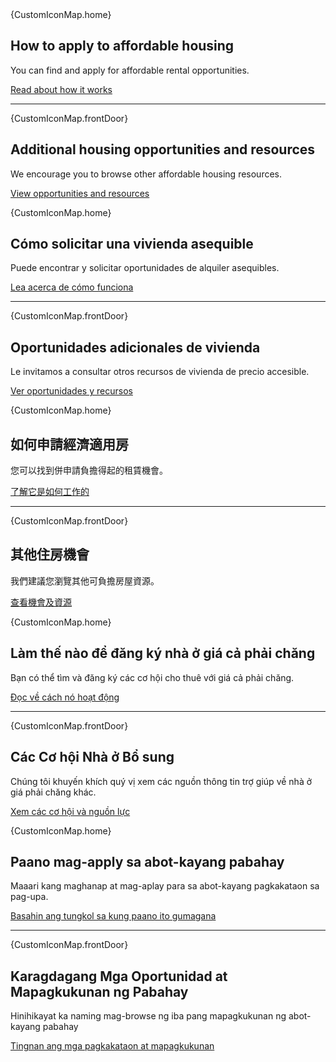 <RenderIf language="en">
<Icon size="2xl" outlined className="mb-2">{CustomIconMap.home}</Icon>

## How to apply to affordable housing

You can find and apply for affordable rental opportunities.

[Read about how it works](/how-it-works)

---

<Icon size="2xl" className="mb-2">{CustomIconMap.frontDoor}</Icon>

## Additional housing opportunities and resources

We encourage you to browse other affordable housing resources.

[View opportunities and resources](/additional-resources)

</RenderIf>

<RenderIf language="es">
<Icon size="2xl" outlined className="mb-2">{CustomIconMap.home}</Icon>

## Cómo solicitar una vivienda asequible

Puede encontrar y solicitar oportunidades de alquiler asequibles.

[Lea acerca de cómo funciona](/es/how-it-works)

---

<Icon size="2xl" className="mb-2">{CustomIconMap.frontDoor}</Icon>

## Oportunidades adicionales de vivienda

Le invitamos a consultar otros recursos de vivienda de precio accesible.

[Ver oportunidades y recursos](/es/additional-resources)

</RenderIf>

<RenderIf language="zh">
<Icon size="2xl" outlined className="mb-2">{CustomIconMap.home}</Icon>

## 如何申請經濟適用房

您可以找到併申請負擔得起的租賃機會。

[了解它是如何工作的](/zh/how-it-works)

---

<Icon size="2xl" className="mb-2">{CustomIconMap.frontDoor}</Icon>

## 其他住房機會

我們建議您瀏覽其他可負擔房屋資源。

[查看機會及資源](/zh/additional-resources)

</RenderIf>

<RenderIf language="vi">

<Icon size="2xl" outlined className="mb-2">{CustomIconMap.home}</Icon>

## Làm thế nào để đăng ký nhà ở giá cả phải chăng

Bạn có thể tìm và đăng ký các cơ hội cho thuê với giá cả phải chăng.

[Đọc về cách nó hoạt động](/vi/how-it-works)

---

<Icon size="2xl" className="mb-2">{CustomIconMap.frontDoor}</Icon>
## Các Cơ hội Nhà ở Bổ sung

Chúng tôi khuyến khích quý vị xem các nguồn thông tin trợ giúp về nhà ở giá phải chăng khác.

[Xem các cơ hội và nguồn lực](/vi/additional-resources)

</RenderIf>

<RenderIf language="tl">
<Icon size="2xl" outlined className="mb-2">{CustomIconMap.home}</Icon>

## Paano mag-apply sa abot-kayang pabahay

Maaari kang maghanap at mag-aplay para sa abot-kayang pagkakataon sa pag-upa.

[Basahin ang tungkol sa kung paano ito gumagana](/tl/how-it-works)

---

<Icon size="2xl" className="mb-2">{CustomIconMap.frontDoor}</Icon>

## Karagdagang Mga Oportunidad at Mapagkukunan ng Pabahay

Hinihikayat ka naming mag-browse ng iba pang mapagkukunan ng abot-kayang pabahay

[Tingnan ang mga pagkakataon at mapagkukunan](/tl/additional-resources)

</RenderIf>
